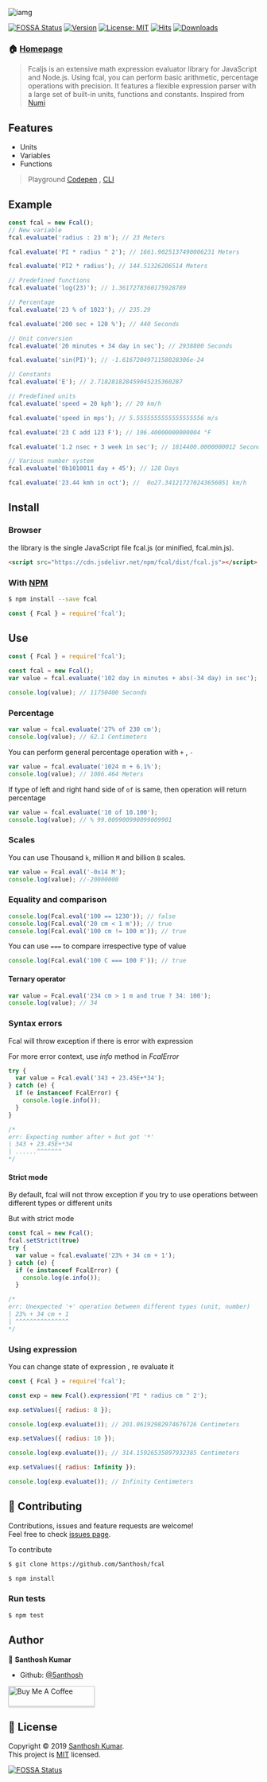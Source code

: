 ![iamg](https://raw.githubusercontent.com/5anthosh/fcal/assets/logo.png)

[![FOSSA Status](https://app.fossa.io/api/projects/git%2Bgithub.com%2F5anthosh%2Ffcal.svg?type=shield)](https://app.fossa.io/projects/git%2Bgithub.com%2F5anthosh%2Ffcal?ref=badge_shield)
[![Version](https://badgen.net/npm/v/fcal)](https://www.npmjs.com/package/fcal)
[![License: MIT](https://badgen.net/npm/license/fcal)](https://github.com/5anthosh/fcal/blob/master/LICENSE)
[![Hits](https://data.jsdelivr.com/v1/package/npm/fcal/badge)](https://www.jsdelivr.com/package/npm/fcal)
[![Downloads](https://badgen.net/npm/dt/fcal)](https://www.npmjs.com/package/fcal)

### 🏠 [Homepage](https://github.com/5anthosh/fcal/wiki)

> Fcaljs is an extensive math expression evaluator library for JavaScript and Node.js.
> Using fcal, you can perform basic arithmetic, percentage operations with precision.
> It features a flexible expression parser with a large set of built-in units, functions and constants.
> Inspired from [Numi](https://numi.app)

## Features

- Units
- Variables
- Functions

> Playground [Codepen](https://codepen.io/5anthosh/full/XWWdyMg) , [CLI](https://github.com/5anthosh/fcal-cli)

## Example

```js
const fcal = new Fcal();
// New variable
fcal.evaluate('radius : 23 m'); // 23 Meters

fcal.evaluate('PI * radius ^ 2'); // 1661.9025137490006231 Meters

fcal.evaluate('PI2 * radius'); // 144.51326206514 Meters

// Predefined functions
fcal.evaluate('log(23)'); // 1.3617278360175928789

// Percentage
fcal.evaluate('23 % of 1023'); // 235.29

fcal.evaluate('200 sec + 120 %'); // 440 Seconds

// Unit conversion
fcal.evaluate('20 minutes + 34 day in sec'); // 2938800 Seconds

fcal.evaluate('sin(PI)'); // -1.6167204971158028306e-24

// Constants
fcal.evaluate('E'); // 2.718281828459045235360287

// Predefined units
fcal.evaluate('speed = 20 kph'); // 20 km/h

fcal.evaluate('speed in mps'); // 5.5555555555555555556 m/s

fcal.evaluate('23 C add 123 F'); // 196.40000000000004 °F

fcal.evaluate('1.2 nsec + 3 week in sec'); // 1814400.0000000012 Seconds

// Various number system
fcal.evaluate('0b1010011 day + 45'); // 128 Days

fcal.evaluate('23.44 kmh in oct'); //  0o27.341217270243656051 km/h
```

## Install

### Browser

the library is the single JavaScript file fcal.js (or minified, fcal.min.js).

```html
<script src="https://cdn.jsdelivr.net/npm/fcal/dist/fcal.js"></script>
```

### With [NPM](https://www.npmjs.com/)

```sh
$ npm install --save fcal
```

```js
const { Fcal } = require('fcal');
```

## Use

```js
const { Fcal } = require('fcal');

const fcal = new Fcal();
var value = fcal.evaluate('102 day in minutes + abs(-34 day) in sec');

console.log(value); // 11750400 Seconds
```

### Percentage

```js
var value = fcal.evaluate('27% of 230 cm');
console.log(value); // 62.1 Centimeters
```

You can perform general percentage operation with `+` , `-`

```js
var value = fcal.evaluate('1024 m + 6.1%');
console.log(value); // 1086.464 Meters
```

If type of left and right hand side of `of` is same, then operation will return percentage

```js
var value = fcal.evaluate('10 of 10.100');
console.log(value); // % 99.009900990099009901
```

### Scales

You can use Thousand `k`, million `M` and billion `B` scales.

```js
var value = Fcal.eval('-0x14 M');
console.log(value); //-20000000
```

### Equality and comparison

```js
console.log(Fcal.eval('100 == 1230')); // false
console.log(Fcal.eval('20 cm < 1 m')); // true
console.log(Fcal.eval('100 cm != 100 m')); // true
```

You can use `===` to compare irrespective type of value

```js
console.log(Fcal.eval('100 C === 100 F')); // true
```

#### Ternary operator

```js
var value = Fcal.eval('234 cm > 1 m and true ? 34: 100');
console.log(value); // 34
```

### Syntax errors

Fcal will throw exception if there is error with expression

For more error context, use _info_ method in _FcalError_

```js
try {
  var value = Fcal.eval('343 + 23.45E+*34');
} catch (e) {
  if (e instanceof FcalError) {
    console.log(e.info());
  }
}

/*
err: Expecting number after + but got '*'
| 343 + 23.45E+*34
| ......^^^^^^^
*/
```

#### Strict mode

By default, fcal will not throw exception if you try to use operations between different types or different units

But with strict mode

```js
const fcal = new Fcal();
fcal.setStrict(true)
try {
  var value = fcal.evaluate('23% + 34 cm + 1');
} catch (e) {
  if (e instanceof FcalError) {
    console.log(e.info());
  }

/*
err: Unexpected '+' operation between different types (unit, number)
| 23% + 34 cm + 1
| ^^^^^^^^^^^^^^^
*/
```

### Using expression

You can change state of expression , re evaluate it

```js
const { Fcal } = require('fcal');

const exp = new Fcal().expression('PI * radius cm ^ 2');

exp.setValues({ radius: 8 });

console.log(exp.evaluate()); // 201.06192982974676726 Centimeters

exp.setValues({ radius: 10 });

console.log(exp.evaluate()); // 314.15926535897932385 Centimeters

exp.setValues({ radius: Infinity });

console.log(exp.evaluate()); // Infinity Centimeters
```

## 🤝 Contributing

Contributions, issues and feature requests are welcome!<br />Feel free to check [issues page](https://github.com/5anthosh/fcal/issues).

To contribute

```sh
$ git clone https://github.com/5anthosh/fcal
```

```sh
$ npm install
```

### Run tests

```sh
$ npm test
```

## Author

👤 **Santhosh Kumar**

- Github: [@5anthosh](https://github.com/5anthosh)

<a href="https://www.buymeacoffee.com/5anthosh" target="_blank"><img src="https://www.buymeacoffee.com/assets/img/custom_images/orange_img.png" alt="Buy Me A Coffee" style="height: 41px !important;width: 174px !important;box-shadow: 0px 3px 2px 0px rgba(190, 190, 190, 0.5) !important;-webkit-box-shadow: 0px 3px 2px 0px rgba(190, 190, 190, 0.5) !important;" ></a>

## 📝 License

Copyright © 2019 [Santhosh Kumar](https://github.com/5anthosh).<br />
This project is [MIT](https://github.com/5anthosh/fcal/blob/master/LICENSE) licensed.

[![FOSSA Status](https://app.fossa.io/api/projects/git%2Bgithub.com%2F5anthosh%2Ffcal.svg?type=large)](https://app.fossa.io/projects/git%2Bgithub.com%2F5anthosh%2Ffcal?ref=badge_large)
